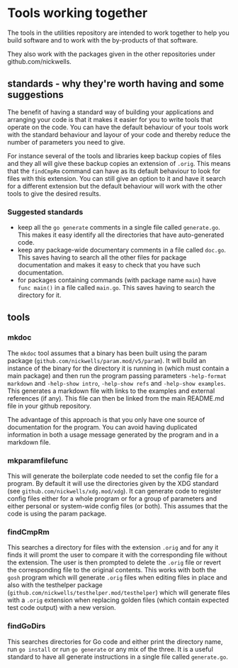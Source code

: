 # Tools working together

The tools in the utilities repository are intended to work together to help
you build software and to work with the by-products of that software.

They also work with the packages given in the other repositories under
github.com/nickwells.

## standards - why they're worth having and some suggestions
The benefit of having a standard way of building your applications and
arranging your code is that it makes it easier for you to write tools that
operate on the code. You can have the default behaviour of your tools work
with the standard behaviour and layour of your code and thereby reduce the
number of parameters you need to give.

For instance several of the tools and libraries keep backup copies of files
and they all will give these backup copies an extension of `.orig`. This
means that the `findCmpRm` command can have as its default behaviour to look
for files with this extension. You can still give an option to it and have it
search for a different extension but the default behaviour will work with the
other tools to give the desired results.


### Suggested standards
- keep all the `go generate` comments in a single file called `generate.go`. This makes it easy identify all the directories that have auto-generated code.
- keep any package-wide documentary comments in a file called `doc.go`. This saves having to search all the other files for package documentation and makes it easy to check that you have such documentation.
- for packages containing commands (with package name `main`) have `func main()` in a file called `main.go`. This saves having to search the directory for it.

## tools
### mkdoc
The `mkdoc` tool assumes that a binary has been built using the param package
(`github.com/nickwells/param.mod/v5/param`). It will build an instance of the
binary for the directory it is running in (which must contain a main package)
and then run the program passing parameters `-help-format markdown` and
`-help-show intro`, `-help-show refs` and `-help-show examples`. This
generates a markdown file with links to the examples and external references
(if any). This file can then be linked from the main README.md file in your
github repository.

The advantage of this approach is that you only have one source of
documentation for the program. You can avoid having duplicated information in
both a usage message generated by the program and in a markdown file.

### mkparamfilefunc
This will generate the boilerplate code needed to set the config file for a
program. By default it will use the directories given by the XDG standard
(see `github.com/nickwells/xdg.mod/xdg`). It can generate code to register
config files either for a whole program or for a group of parameters and
either personal or system-wide config files (or both). This assumes that the
code is using the param package.

### findCmpRm
This searches a directory for files with the extension `.orig` and for any it
finds it will promt the user to compare it with the corresponding file
without the extension. The user is then prompted to delete the `.orig` file
or revert the corresponding file to the original contents. This works with
both the `gosh` program which will generate `.orig` files when editing files
in place and also with the testhelper package
(`github.com/nickwells/testhelper.mod/testhelper`) which will generate files
with a `.orig` extension when replacing golden files (which contain expected
test code output) with a new version.

### findGoDirs
This searches directories for Go code and either print the directory name,
run `go install` or run `go generate` or any mix of the three. It is a useful
standard to have all generate instructions in a single file called
`generate.go`.
